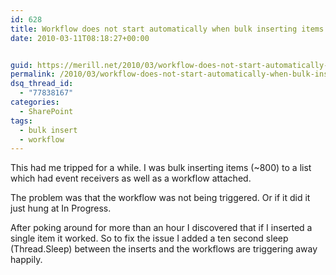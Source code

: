 ```yaml
---
id: 628
title: Workflow does not start automatically when bulk inserting items
date: 2010-03-11T08:18:27+00:00


guid: https://merill.net/2010/03/workflow-does-not-start-automatically-when-bulk-inserting-items/
permalink: /2010/03/workflow-does-not-start-automatically-when-bulk-inserting-items/
dsq_thread_id:
  - "77838167"
categories:
  - SharePoint
tags:
  - bulk insert
  - workflow
---
```

This had me tripped for a while. I was bulk inserting items (~800) to a list which had event receivers as well as a workflow attached.

The problem was that the workflow was not being triggered. Or if it did it just hung at In Progress.

After poking around for more than an hour I discovered that if I inserted a single item it worked. So to fix the issue I added a ten second sleep (Thread.Sleep) between the inserts and the workflows are triggering away happily.